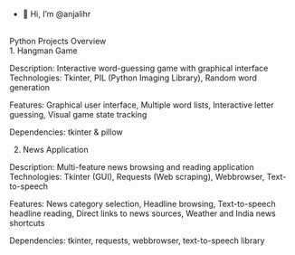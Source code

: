 - 👋 Hi, I’m @anjalihr
<br>
Python Projects Overview<br>
1. Hangman Game

Description: Interactive word-guessing game with graphical interface
Technologies: Tkinter, PIL (Python Imaging Library), Random word generation

Features:
Graphical user interface,
Multiple word lists,
Interactive letter guessing,
Visual game state tracking

Dependencies: tkinter & pillow



2. News Application

Description: Multi-feature news browsing and reading application
Technologies: Tkinter (GUI), Requests (Web scraping), Webbrowser, Text-to-speech


Features:
News category selection,
Headline browsing,
Text-to-speech headline reading,
Direct links to news sources,
Weather and India news shortcuts


Dependencies: tkinter, requests, webbrowser, text-to-speech library

<!---
anjalihr/anjalihr is a ✨ special ✨ repository because its `README.md` (this file) appears on your GitHub profile.
You can click the Preview link to take a look at your changes.
--->
